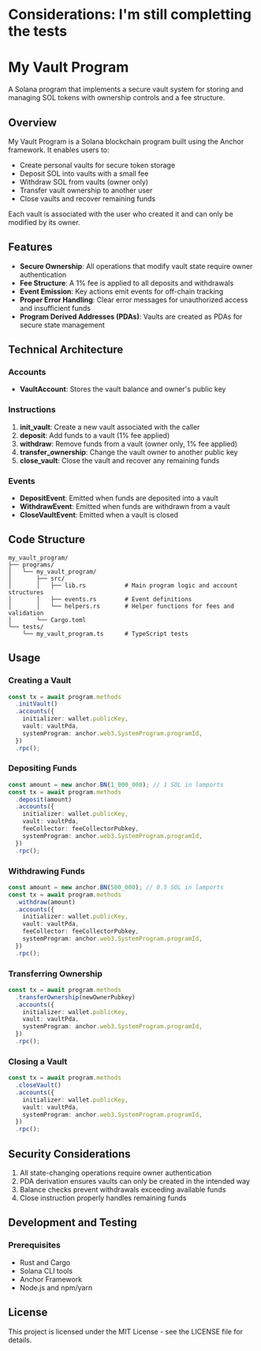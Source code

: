 # Considerations: I'm still completting the tests

# My Vault Program

A Solana program that implements a secure vault system for storing and managing SOL tokens with ownership controls and a fee structure.

## Overview

My Vault Program is a Solana blockchain program built using the Anchor framework. It enables users to:

- Create personal vaults for secure token storage
- Deposit SOL into vaults with a small fee
- Withdraw SOL from vaults (owner only)
- Transfer vault ownership to another user
- Close vaults and recover remaining funds

Each vault is associated with the user who created it and can only be modified by its owner.

## Features

- **Secure Ownership**: All operations that modify vault state require owner authentication
- **Fee Structure**: A 1% fee is applied to all deposits and withdrawals
- **Event Emission**: Key actions emit events for off-chain tracking
- **Proper Error Handling**: Clear error messages for unauthorized access and insufficient funds
- **Program Derived Addresses (PDAs)**: Vaults are created as PDAs for secure state management

## Technical Architecture

### Accounts

- **VaultAccount**: Stores the vault balance and owner's public key

### Instructions

1. **init_vault**: Create a new vault associated with the caller
2. **deposit**: Add funds to a vault (1% fee applied)
3. **withdraw**: Remove funds from a vault (owner only, 1% fee applied)
4. **transfer_ownership**: Change the vault owner to another public key
5. **close_vault**: Close the vault and recover any remaining funds

### Events

- **DepositEvent**: Emitted when funds are deposited into a vault
- **WithdrawEvent**: Emitted when funds are withdrawn from a vault
- **CloseVaultEvent**: Emitted when a vault is closed

## Code Structure

```
my_vault_program/
├── programs/
│   └── my_vault_program/
│       ├── src/
│       │   ├── lib.rs           # Main program logic and account structures
│       │   ├── events.rs        # Event definitions
│       │   └── helpers.rs       # Helper functions for fees and validation
│       └── Cargo.toml
└── tests/
    └── my_vault_program.ts      # TypeScript tests
```

## Usage

### Creating a Vault

```typescript
const tx = await program.methods
  .initVault()
  .accounts({
    initializer: wallet.publicKey,
    vault: vaultPda,
    systemProgram: anchor.web3.SystemProgram.programId,
  })
  .rpc();
```

### Depositing Funds

```typescript
const amount = new anchor.BN(1_000_000); // 1 SOL in lamports
const tx = await program.methods
  .deposit(amount)
  .accounts({
    initializer: wallet.publicKey,
    vault: vaultPda,
    feeCollector: feeCollectorPubkey,
    systemProgram: anchor.web3.SystemProgram.programId,
  })
  .rpc();
```

### Withdrawing Funds

```typescript
const amount = new anchor.BN(500_000); // 0.5 SOL in lamports
const tx = await program.methods
  .withdraw(amount)
  .accounts({
    initializer: wallet.publicKey,
    vault: vaultPda,
    feeCollector: feeCollectorPubkey,
    systemProgram: anchor.web3.SystemProgram.programId,
  })
  .rpc();
```

### Transferring Ownership

```typescript
const tx = await program.methods
  .transferOwnership(newOwnerPubkey)
  .accounts({
    initializer: wallet.publicKey,
    vault: vaultPda,
    systemProgram: anchor.web3.SystemProgram.programId,
  })
  .rpc();
```

### Closing a Vault

```typescript
const tx = await program.methods
  .closeVault()
  .accounts({
    initializer: wallet.publicKey,
    vault: vaultPda,
    systemProgram: anchor.web3.SystemProgram.programId,
  })
  .rpc();
```

## Security Considerations

1. All state-changing operations require owner authentication
2. PDA derivation ensures vaults can only be created in the intended way
3. Balance checks prevent withdrawals exceeding available funds
4. Close instruction properly handles remaining funds

## Development and Testing

### Prerequisites

- Rust and Cargo
- Solana CLI tools
- Anchor Framework
- Node.js and npm/yarn

## License

This project is licensed under the MIT License - see the LICENSE file for details.
